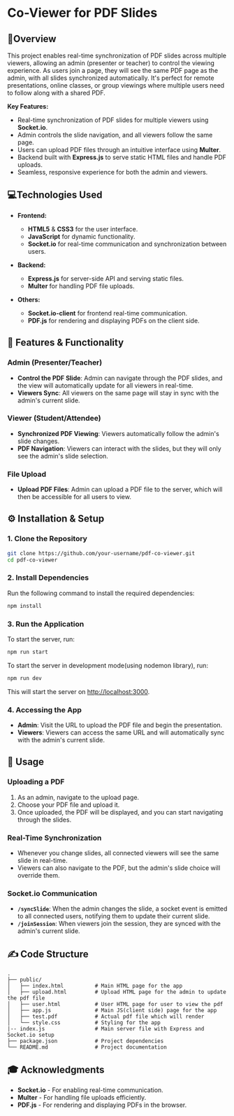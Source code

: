 # Co-Viewer for PDF Slides

## 🎯Overview

This project enables real-time synchronization of PDF slides across multiple viewers, allowing an admin (presenter or teacher) to control the viewing experience. As users join a page, they will see the same PDF page as the admin, with all slides synchronized automatically. It's perfect for remote presentations, online classes, or group viewings where multiple users need to follow along with a shared PDF.

**Key Features:**
- Real-time synchronization of PDF slides for multiple viewers using **Socket.io**.
- Admin controls the slide navigation, and all viewers follow the same page.
- Users can upload PDF files through an intuitive interface using **Multer**.
- Backend built with **Express.js** to serve static HTML files and handle PDF uploads.
- Seamless, responsive experience for both the admin and viewers.

## 💻Technologies Used

- **Frontend:**
  - **HTML5** & **CSS3** for the user interface.
  - **JavaScript** for dynamic functionality.
  - **Socket.io** for real-time communication and synchronization between users.
  
- **Backend:**
  - **Express.js** for server-side API and serving static files.
  - **Multer** for handling PDF file uploads.
  
- **Others:**
  - **Socket.io-client** for frontend real-time communication.
  - **PDF.js** for rendering and displaying PDFs on the client side.


## 📜 Features & Functionality

### Admin (Presenter/Teacher)
- **Control the PDF Slide**: Admin can navigate through the PDF slides, and the view will automatically update for all viewers in real-time.
- **Viewers Sync**: All viewers on the same page will stay in sync with the admin's current slide.

### Viewer (Student/Attendee)
- **Synchronized PDF Viewing**: Viewers automatically follow the admin's slide changes.
- **PDF Navigation**: Viewers can interact with the slides, but they will only see the admin's slide selection.

### File Upload
- **Upload PDF Files**: Admin can upload a PDF file to the server, which will then be accessible for all users to view.

## ⚙ Installation & Setup

### 1. Clone the Repository

```bash
git clone https://github.com/your-username/pdf-co-viewer.git
cd pdf-co-viewer
```

### 2. Install Dependencies

Run the following command to install the required dependencies:

```bash
npm install
```

### 3. Run the Application

To start the server, run:

```bash
npm run start
```

To start the server in development mode(using nodemon library), run:

```bash
npm run dev
```

This will start the server on [http://localhost:3000](http://localhost:3000).

### 4. Accessing the App
- **Admin**: Visit the URL to upload the PDF file and begin the presentation.
- **Viewers**: Viewers can access the same URL and will automatically sync with the admin's current slide.

## 📝 Usage

### Uploading a PDF
1. As an admin, navigate to the upload page.
2. Choose your PDF file and upload it.
3. Once uploaded, the PDF will be displayed, and you can start navigating through the slides.
   
### Real-Time Synchronization
- Whenever you change slides, all connected viewers will see the same slide in real-time.
- Viewers can also navigate to the PDF, but the admin's slide choice will override them.

### Socket.io Communication
- **`/syncSlide`**: When the admin changes the slide, a socket event is emitted to all connected users, notifying them to update their current slide.
- **`/joinSession`**: When viewers join the session, they are synced with the admin's current slide.


## ✍ Code Structure

```
.
├── public/
│   ├── index.html          # Main HTML page for the app
│   ├── upload.html         # Upload HTML page for the admin to update the pdf file
│   ├── user.html           # User HTML page for user to view the pdf
│   ├── app.js              # Main JS(client side) page for the app
│   ├── test.pdf            # Actual pdf file which will render
│   └── style.css           # Styling for the app
|-- index.js                # Main server file with Express and Socket.io setup
├── package.json            # Project dependencies
└── README.md               # Project documentation
```


## 🎓 Acknowledgments

- **Socket.io** - For enabling real-time communication.
- **Multer** - For handling file uploads efficiently.
- **PDF.js** - For rendering and displaying PDFs in the browser.
